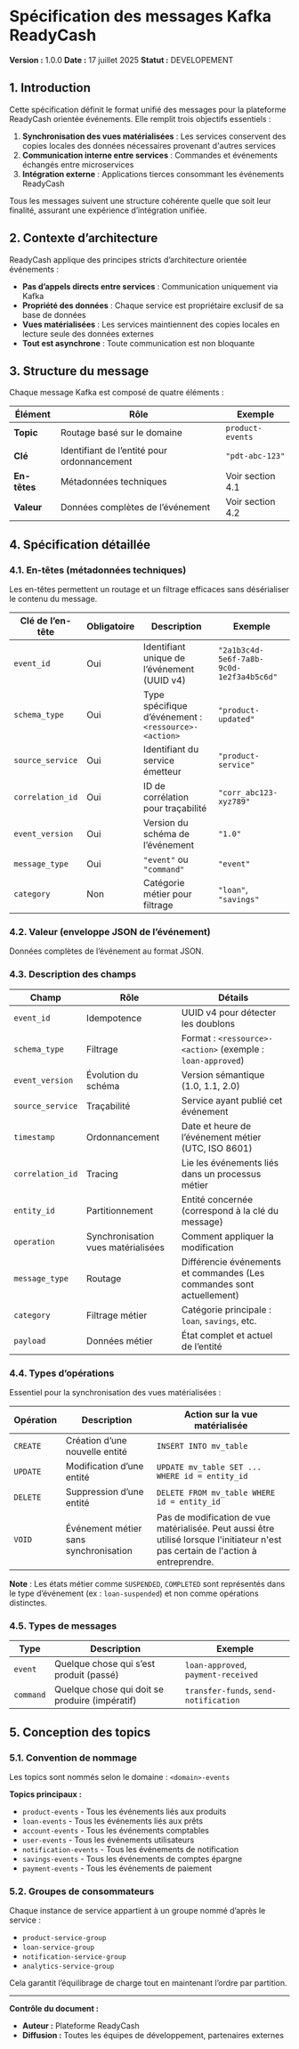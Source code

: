 # Spécification des messages Kafka ReadyCash

**Version :** 1.0.0
**Date :** 17 juillet 2025
**Statut :** DEVELOPEMENT

## 1. Introduction

Cette spécification définit le format unifié des messages pour la plateforme ReadyCash orientée événements. Elle remplit trois objectifs essentiels :

1. **Synchronisation des vues matérialisées** : Les services conservent des copies locales des données nécessaires provenant d'autres services
2. **Communication interne entre services** : Commandes et événements échangés entre microservices
3. **Intégration externe** : Applications tierces consommant les événements ReadyCash

Tous les messages suivent une structure cohérente quelle que soit leur finalité, assurant une expérience d’intégration unifiée.

## 2. Contexte d’architecture

ReadyCash applique des principes stricts d’architecture orientée événements :

* **Pas d’appels directs entre services** : Communication uniquement via Kafka
* **Propriété des données** : Chaque service est propriétaire exclusif de sa base de données
* **Vues matérialisées** : Les services maintiennent des copies locales en lecture seule des données externes
* **Tout est asynchrone** : Toute communication est non bloquante

## 3. Structure du message

Chaque message Kafka est composé de quatre éléments :

| Élément      | Rôle                                        | Exemple          |
| ------------ | ------------------------------------------- | ---------------- |
| **Topic**    | Routage basé sur le domaine                 | `product-events` |
| **Clé**      | Identifiant de l’entité pour ordonnancement | `"pdt-abc-123"`  |
| **En-têtes** | Métadonnées techniques                      | Voir section 4.1 |
| **Valeur**   | Données complètes de l’événement            | Voir section 4.2 |

## 4. Spécification détaillée

### 4.1. En-têtes (métadonnées techniques)

Les en-têtes permettent un routage et un filtrage efficaces sans désérialiser le contenu du message.

| Clé de l’en-tête | Obligatoire | Description                                          | Exemple                                      |
| ---------------- | ----------- | ---------------------------------------------------- | -------------------------------------------- |
| `event_id`       | Oui         | Identifiant unique de l’événement (UUID v4)          | `"2a1b3c4d-5e6f-7a8b-9c0d-1e2f3a4b5c6d"` |
| `schema_type`     | Oui         | Type spécifique d’événement : `<ressource>-<action>` | `"product-updated"`                          |
| `source_service` | Oui         | Identifiant du service émetteur                      | `"product-service"`                          |
| `correlation_id` | Oui         | ID de corrélation pour traçabilité                   | `"corr_abc123-xyz789"`                       |
| `event_version`  | Oui         | Version du schéma de l’événement                     | `"1.0"`                                      |
| `message_type`   | Oui         | `"event"` ou `"command"`                             | `"event"`                                    |
| `category`       | Non         | Catégorie métier pour filtrage                       | `"loan"`, `"savings"`                                     |

### 4.2. Valeur (enveloppe JSON de l’événement)

Données complètes de l’événement au format JSON.

### 4.3. Description des champs

| Champ            | Rôle                               | Détails                                                     |
| ---------------- | ---------------------------------- | ----------------------------------------------------------- |
| `event_id`       | Idempotence                        | UUID v4 pour détecter les doublons                          |
| `schema_type`     | Filtrage                           | Format : `<ressource>-<action>` (exemple : `loan-approved`) |
| `event_version`  | Évolution du schéma                | Version sémantique (1.0, 1.1, 2.0)                          |
| `source_service` | Traçabilité                        | Service ayant publié cet événement                          |
| `timestamp`      | Ordonnancement                     | Date et heure de l’événement métier (UTC, ISO 8601)         |
| `correlation_id` | Tracing                            | Lie les événements liés dans un processus métier            |
| `entity_id`      | Partitionnement                    | Entité concernée (correspond à la clé du message)           |
| `operation`      | Synchronisation vues matérialisées | Comment appliquer la modification                           |
| `message_type`   | Routage                            | Différencie événements et commandes (Les commandes sont actuellement)                         |
| `category`       | Filtrage métier                    | Catégorie principale : `loan`, `savings`, etc.   |
| `payload`        | Données métier                     | État complet et actuel de l’entité                          |

### 4.4. Types d’opérations

Essentiel pour la synchronisation des vues matérialisées :

| Opération | Description                           | Action sur la vue matérialisée                 |
| --------- | ------------------------------------- | ---------------------------------------------- |
| `CREATE`  | Création d’une nouvelle entité        | `INSERT INTO mv_table`                         |
| `UPDATE`  | Modification d’une entité             | `UPDATE mv_table SET ... WHERE id = entity_id` |
| `DELETE`  | Suppression d’une entité              | `DELETE FROM mv_table WHERE id = entity_id`    |
| `VOID`    | Événement métier sans synchronisation | Pas de modification de vue matérialisée. Peut aussi être utilisé lorsque l'initiateur n'est pas certain de l'action à entreprendre.         |

**Note** : Les états métier comme `SUSPENDED`, `COMPLETED` sont représentés dans le type d’événement (ex : `loan-suspended`) et non comme opérations distinctes.

### 4.5. Types de messages

| Type      | Description                                    | Exemple                               |
| --------- | ---------------------------------------------- | ------------------------------------- |
| `event`   | Quelque chose qui s’est produit (passé)        | `loan-approved`, `payment-received`   |
| `command` | Quelque chose qui doit se produire (impératif) | `transfer-funds`, `send-notification` |

## 5. Conception des topics

### 5.1. Convention de nommage

Les topics sont nommés selon le domaine : `<domain>-events`

**Topics principaux :**

* `product-events` - Tous les événements liés aux produits
* `loan-events` - Tous les événements liés aux prêts
* `account-events` - Tous les événements comptables
* `user-events` - Tous les événements utilisateurs
* `notification-events` - Tous les événements de notification
* `savings-events` - Tous les événements de comptes épargne
* `payment-events` - Tous les événements de paiement

### 5.2. Groupes de consommateurs

Chaque instance de service appartient à un groupe nommé d’après le service :

* `product-service-group`
* `loan-service-group`
* `notification-service-group`
* `analytics-service-group`

Cela garantit l’équilibrage de charge tout en maintenant l’ordre par partition.

---

**Contrôle du document :**

* **Auteur :** Plateforme ReadyCash
* **Diffusion :** Toutes les équipes de développement, partenaires externes
